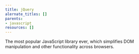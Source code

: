 ```yaml
---
title: jQuery
alernate_titles: []
parents:
- javascript
resources: []
---
```


The most popular JavaScript library ever, which simplifies DOM manipulation and other functionality across browsers.
